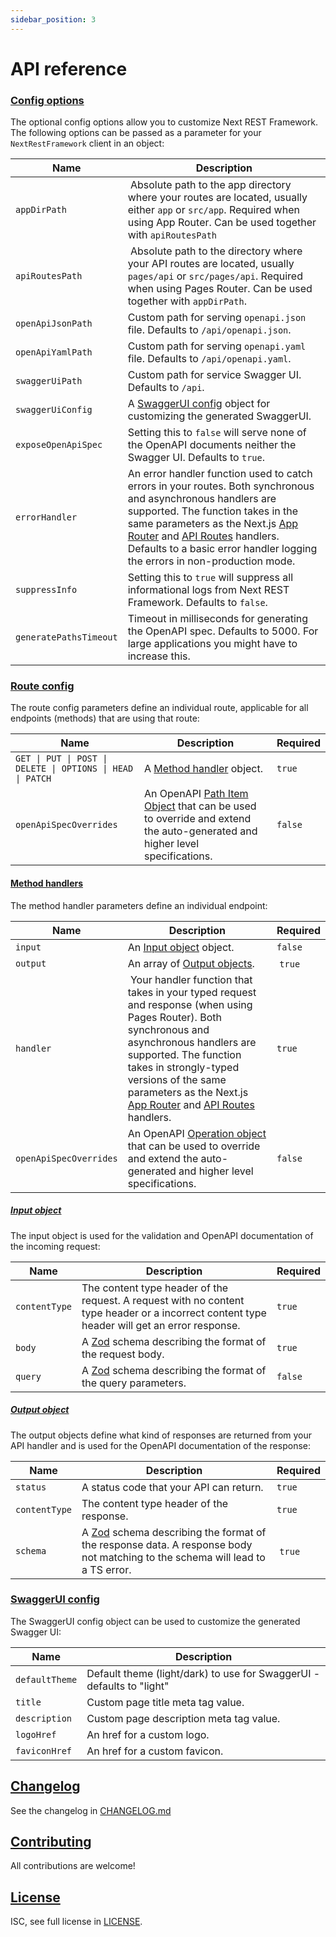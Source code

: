```yaml
---
sidebar_position: 3
---
```


# API reference

### [Config options](#config-options)

The optional config options allow you to customize Next REST Framework. The following options can be passed as a parameter for your `NextRestFramework` client in an object:

| Name                   | Description                                                                                                                                                                                                                                                                                                                                                                                                                                                      |
| ---------------------- | ---------------------------------------------------------------------------------------------------------------------------------------------------------------------------------------------------------------------------------------------------------------------------------------------------------------------------------------------------------------------------------------------------------------------------------------------------------------- |
| `appDirPath`           |  Absolute path to the app directory where your routes are located, usually either `app` or `src/app`. Required when using App Router. Can be used together with `apiRoutesPath`                                                                                                                                                                                                                                                                                  |
| `apiRoutesPath`        |  Absolute path to the directory where your API routes are located, usually `pages/api` or `src/pages/api`. Required when using Pages Router. Can be used together with `appDirPath`.                                                                                                                                                                                                                                                                             |
| `openApiJsonPath`      | Custom path for serving `openapi.json` file. Defaults to `/api/openapi.json`.                                                                                                                                                                                                                                                                                                                                                                                    |
| `openApiYamlPath`      | Custom path for serving `openapi.yaml` file. Defaults to `/api/openapi.yaml`.                                                                                                                                                                                                                                                                                                                                                                                    |
| `swaggerUiPath`        | Custom path for service Swagger UI. Defaults to `/api`.                                                                                                                                                                                                                                                                                                                                                                                                          |
| `swaggerUiConfig`      | A [SwaggerUI config](#swaggerui-config) object for customizing the generated SwaggerUI.                                                                                                                                                                                                                                                                                                                                                                          |
| `exposeOpenApiSpec`    | Setting this to `false` will serve none of the OpenAPI documents neither the Swagger UI. Defaults to `true`.                                                                                                                                                                                                                                                                                                                                                     |
| `errorHandler`         | An error handler function used to catch errors in your routes. Both synchronous and asynchronous handlers are supported. The function takes in the same parameters as the Next.js [App Router](https://nextjs.org/docs/app/building-your-application/routing#the-app-router) and [API Routes](https://nextjs.org/docs/pages/building-your-application/routing/api-routes) handlers. Defaults to a basic error handler logging the errors in non-production mode. |
| `suppressInfo`         | Setting this to `true` will suppress all informational logs from Next REST Framework. Defaults to `false`.                                                                                                                                                                                                                                                                                                                                                       |
| `generatePathsTimeout` | Timeout in milliseconds for generating the OpenAPI spec. Defaults to 5000. For large applications you might have to increase this.                                                                                                                                                                                                                                                                                                                               |

### [Route config](#route-config)

The route config parameters define an individual route, applicable for all endpoints (methods) that are using that route:

| Name                                                       | Description                                                                                                                                                                   | Required |
| ---------------------------------------------------------- | ----------------------------------------------------------------------------------------------------------------------------------------------------------------------------- | -------- |
| `GET \| PUT \| POST \| DELETE \| OPTIONS \| HEAD \| PATCH` | A [Method handler](#method-handlers) object.                                                                                                                                  | `true`   |
| `openApiSpecOverrides`                                     | An OpenAPI [Path Item Object](https://swagger.io/specification/#path-item-object) that can be used to override and extend the auto-generated and higher level specifications. | `false`  |

#### [Method handlers](#method-handlers)

The method handler parameters define an individual endpoint:

| Name                   | Description                                                                                                                                                                                                                                                                                                                                                                                                                                     | Required |
| ---------------------- | ----------------------------------------------------------------------------------------------------------------------------------------------------------------------------------------------------------------------------------------------------------------------------------------------------------------------------------------------------------------------------------------------------------------------------------------------- | -------- |
| `input`                | An [Input object](#input-object) object.                                                                                                                                                                                                                                                                                                                                                                                                        | `false`  |
| `output`               | An array of [Output objects](#output-object).                                                                                                                                                                                                                                                                                                                                                                                                   |  `true`  |
| `handler`              |  Your handler function that takes in your typed request and response (when using Pages Router). Both synchronous and asynchronous handlers are supported. The function takes in strongly-typed versions of the same parameters as the Next.js [App Router](https://nextjs.org/docs/app/building-your-application/routing#the-app-router) and [API Routes](https://nextjs.org/docs/pages/building-your-application/routing/api-routes) handlers. | `true`   |
| `openApiSpecOverrides` | An OpenAPI [Operation object](https://swagger.io/specification/#operation-object) that can be used to override and extend the auto-generated and higher level specifications.                                                                                                                                                                                                                                                                   | `false`  |

##### [Input object](#input-object)

The input object is used for the validation and OpenAPI documentation of the incoming request:

| Name          | Description                                                                                                                                  | Required |
| ------------- | -------------------------------------------------------------------------------------------------------------------------------------------- | -------- |
| `contentType` | The content type header of the request. A request with no content type header or a incorrect content type header will get an error response. | `true`   |
| `body`        | A [Zod](https://github.com/colinhacks/zod) schema describing the format of the request body.                                                 | `true`   |
| `query`       | A [Zod](https://github.com/colinhacks/zod) schema describing the format of the query parameters.                                             | `false`  |

##### [Output object](#output-object)

The output objects define what kind of responses are returned from your API handler and is used for the OpenAPI documentation of the response:

| Name          | Description                                                                                                                                                       | Required |
| ------------- | ----------------------------------------------------------------------------------------------------------------------------------------------------------------- | -------- |
| `status`      | A status code that your API can return.                                                                                                                           | `true`   |
| `contentType` | The content type header of the response.                                                                                                                          | `true`   |
| `schema`      | A [Zod](https://github.com/colinhacks/zod) schema describing the format of the response data. A response body not matching to the schema will lead to a TS error. |  `true`  |

### [SwaggerUI config](#swaggerui-config)

The SwaggerUI config object can be used to customize the generated Swagger UI:

| Name           | Description                                                           |
| -------------- | --------------------------------------------------------------------- |
| `defaultTheme` | Default theme (light/dark) to use for SwaggerUI - defaults to "light" |
| `title`        | Custom page title meta tag value.                                     |
| `description`  | Custom page description meta tag value.                               |
| `logoHref`     | An href for a custom logo.                                            |
| `faviconHref`  | An href for a custom favicon.                                         |

## [Changelog](#changelog)

See the changelog in [CHANGELOG.md](https://github.com/blomqma/next-rest-framework/blob/main/CHANGELOG.md)

## [Contributing](#contributing)

All contributions are welcome!

## [License](#license)

ISC, see full license in [LICENSE](https://github.com/blomqma/next-rest-framework/blob/main/LICENCE).
